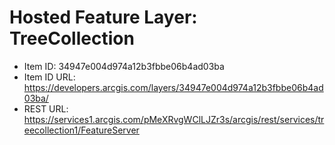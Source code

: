# Hosted Feature Layer: TreeCollection
* Item ID: 34947e004d974a12b3fbbe06b4ad03ba
* Item ID URL: https://developers.arcgis.com/layers/34947e004d974a12b3fbbe06b4ad03ba/
* REST URL: https://services1.arcgis.com/pMeXRvgWClLJZr3s/arcgis/rest/services/treecollection1/FeatureServer
